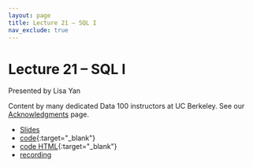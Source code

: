 ```yaml
---
layout: page
title: Lecture 21 – SQL I
nav_exclude: true
---
```


# Lecture 21 – SQL I

Presented by Lisa Yan

Content by many dedicated Data 100 instructors at UC Berkeley. See our [Acknowledgments](../../acks) page.

- [Slides](https://docs.google.com/presentation/d/1ZEL6r0F5Yt-f_Ezj7-9pwoXm-QKukhqHw6PFZJo9Hr0/edit?usp=sharing)
- [code](https://data100.datahub.berkeley.edu/hub/user-redirect/git-pull?repo=https%3A%2F%2Fgithub.com%2FDS-100%2Fsp23&branch=main&urlpath=lab%2Ftree%2Fsp23%2Flecture%2Flec21%2Flec21.ipynb){:target="_blank"}
- [code HTML](../../resources/assets/lectures/lec21/lec21.html){:target="_blank"}
- [recording](https://youtu.be/SVJZ3gFhc2E)
